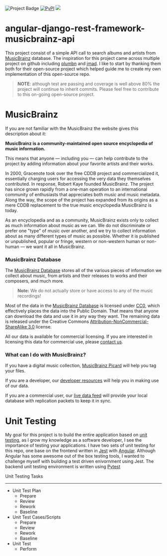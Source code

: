 <img src="https://ci.appveyor.com/api/projects/status/32r7s2skrgm9ubva?svg=true&passingText=master%20-%20OK" alt="Project Badge"> [![PyPI](https://img.shields.io/pypi/pyversions/Django.svg)]()
<img src="https://img.shields.io/codacy/coverage/59d607d0e311408885e418004068ea58.svg">

# angular-django-rest-framework-musicbrainz-api

This project consist of a simple API call to search albums and artists from [MusicBrainz](https://musicbrainz.org/) database.  The inspiration for this project came across multiple project on github including [plumbn](https://github.com/plumbn/MusicList) and [jmad](https://github.com/kevinharvey/jmad).  I like to start by thanking them both for their open-source project which helped guide me to create my own implementation of this open-source repo.

> **NOTE**: although test are passing and coverage is well above 80% the project will continue to inherit commits.  Please feel free to contribute to this on-going open-source project.

# MusicBrainz

If you are not familiar with the MusicBrainz the website gives this description about it:

**MusicBrainz is a community-maintained open source encyclopedia of music information.**

This means that anyone — including you — can help contribute to the project by adding information about your favorite artists and their works.

In 2000, Gracenote took over the free CDDB project and commercialized it, essentially charging users for accessing the very data they themselves contributed. In response, Robert Kaye founded MusicBrainz. The project has since grown rapidly from a one-man operation to an international community of enthusiasts that appreciates both music and music metadata. Along the way, the scope of the project has expanded from its origins as a mere CDDB replacement to the true music encyclopedia MusicBrainz is today.

As an encyclopedia and as a community, MusicBrainz exists only to collect as much information about music as we can. We do not discriminate or prefer one "type" of music over another, and we try to collect information about as many different types of music as possible. Whether it is published or unpublished, popular or fringe, western or non-western human or non-human — we want it all in MusicBrainz.

### MusicBrainz Database

The [MusicBrainz Database](https://musicbrainz.org/doc/MusicBrainz_Database) stores all of the various pieces of information we collect about music, from artists and their releases to works and their composers, and much more. 

> **Note:** We do not actually store or have access to any of the music recordings!

Most of the data in the [MusicBrainz Database](https://musicbrainz.org/doc/MusicBrainz_Database) is licensed under [CC0](http://creativecommons.org/publicdomain/zero/1.0/), which effectively places the data into the Public Domain. That means that anyone can download the data and use it in any way they want. The remaining data is released under the Creative Commons [Attribution-NonCommercial-ShareAlike 3.0](http://creativecommons.org/licenses/by-nc-sa/3.0/) license.

All our data is available for commercial licensing. If you are interested in licensing this data for commercial use, please [contact us](https://musicbrainz.org/doc/Contact_Us).

### What can I do with MusicBrainz?
If you have a digital music collection, [MusicBrainz Picard](https://musicbrainz.org/doc/MusicBrainz_Picard) will help you tag your files.

If you are a developer, our [developer resources](https://musicbrainz.org/doc/Developer_Resources) will help you in making use of our data.

If you are a commercial user, our [live data feed](https://musicbrainz.org/doc/Live_Data_Feed) will provide your local database with replication packets to keep it in sync.

# Unit Testing

My goal for this project is to build the entire application based on [unit testing](http://softwaretestingfundamentals.com/unit-testing/), as I grow my knowledge as a software developer, I see the importance of testing your applications.  I have two sets of unit testing for this repo, one base on the frontend written in [Jest](https://jestjs.io/) with [Angular](https://angular.io/).  Although Angular has some awesome out of the box testing tools, I wanted to challenge myself with building a test driven enivornment using Jest.  The backend unit testing environment is written using [Pytest](https://docs.pytest.org/en/latest/)

Unit Testing Tasks

--------------------

-   Unit Test Plan
    -   Prepare
    -   Review
    -   Rework
    -   Baseline
-   Unit Test Cases/Scripts
    -   Prepare
    -   Review
    -   Rework
    -   Baseline
-   Unit Test
    -   Perform



